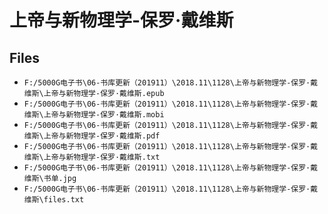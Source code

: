 # 上帝与新物理学-保罗·戴维斯

## Files

- `F:/5000G电子书\06-书库更新（201911）\2018.11\1128\上帝与新物理学-保罗·戴维斯\上帝与新物理学-保罗·戴维斯.epub`
- `F:/5000G电子书\06-书库更新（201911）\2018.11\1128\上帝与新物理学-保罗·戴维斯\上帝与新物理学-保罗·戴维斯.mobi`
- `F:/5000G电子书\06-书库更新（201911）\2018.11\1128\上帝与新物理学-保罗·戴维斯\上帝与新物理学-保罗·戴维斯.pdf`
- `F:/5000G电子书\06-书库更新（201911）\2018.11\1128\上帝与新物理学-保罗·戴维斯\上帝与新物理学-保罗·戴维斯.txt`
- `F:/5000G电子书\06-书库更新（201911）\2018.11\1128\上帝与新物理学-保罗·戴维斯\书单.jpg`
- `F:/5000G电子书\06-书库更新（201911）\2018.11\1128\上帝与新物理学-保罗·戴维斯\files.txt`
